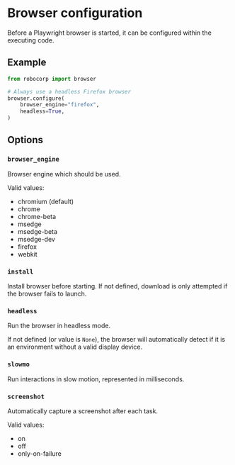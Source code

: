 # Browser configuration

Before a Playwright browser is started, it can be configured within the
executing code.

## Example

```python
from robocorp import browser

# Always use a headless Firefox browser
browser.configure(
	browser_engine="firefox",
	headless=True,
)
```

## Options

### `browser_engine`
   
Browser engine which should be used.

Valid values:
- chromium (default)
- chrome
- chrome-beta
- msedge
- msedge-beta
- msedge-dev
- firefox
- webkit

### `install`

Install browser before starting. If not defined, download is only
attempted if the browser fails to launch.

### `headless`

Run the browser in headless mode.

If not defined (or value is `None`), the browser will automatically detect
if it is an environment without a valid display device.

### `slowmo`

Run interactions in slow motion, represented in milliseconds.

### `screenshot`

Automatically capture a screenshot after each task.

Valid values:
- on
- off
- only-on-failure
